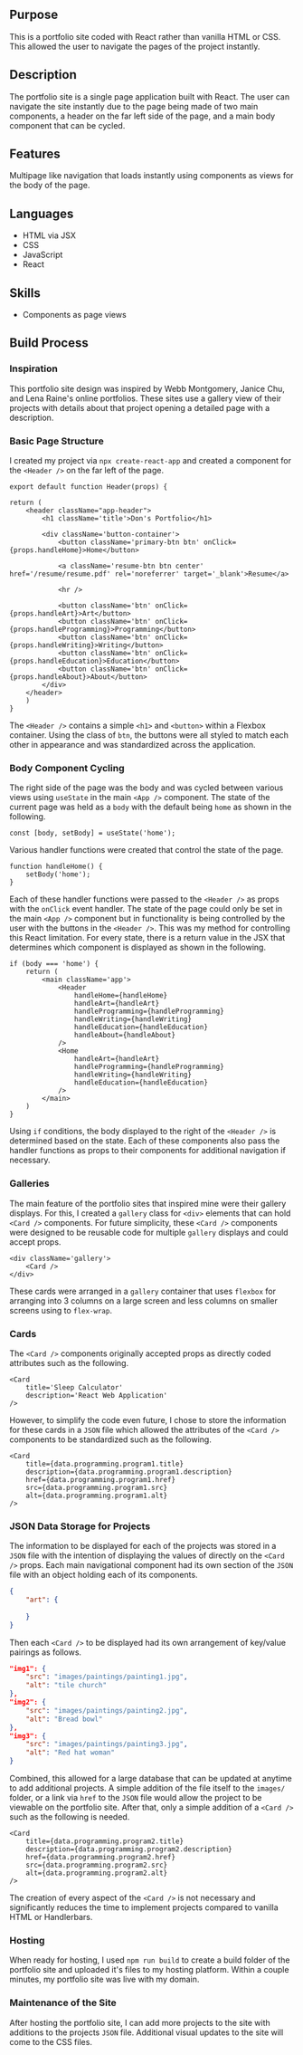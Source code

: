 ## Purpose
This is a portfolio site coded with React rather than vanilla HTML or CSS. This allowed the user to navigate the pages of the project instantly.
## Description
The portfolio site is a single page application built with React. The user can navigate the site instantly due to the page being made of two main components, a header on the far left side of the page, and a main body component that can be cycled.
## Features
Multipage like navigation that loads instantly using components as views for the body of the page. 
## Languages
- HTML via JSX
- CSS
- JavaScript
- React
## Skills
- Components as page views
## Build Process
### Inspiration
This portfolio site design was inspired by Webb Montgomery, Janice Chu, and Lena Raine's online portfolios. These sites use a gallery view of their projects with details about that project opening a detailed page with a description. 
### Basic Page Structure
I created my project via `npx create-react-app` and created a component for the `<Header />` on the far left of the page. 
```JSX
export default function Header(props) {

return (
	<header className="app-header">
		<h1 className='title'>Don's Portfolio</h1>
		
		<div className='button-container'>
			<button className='primary-btn btn' onClick={props.handleHome}>Home</button>

			<a className='resume-btn btn center' href='/resume/resume.pdf' rel='noreferrer' target='_blank'>Resume</a>
		
			<hr />
		
			<button className='btn' onClick={props.handleArt}>Art</button>
			<button className='btn' onClick={props.handleProgramming}>Programming</button>
			<button className='btn' onClick={props.handleWriting}>Writing</button>
			<button className='btn' onClick={props.handleEducation}>Education</button>
			<button className='btn' onClick={props.handleAbout}>About</button>
		</div>
	</header>
	)
}
```
The `<Header />` contains a simple `<h1>` and `<button>` within a Flexbox container. Using the class of `btn`, the buttons were all styled to match each other in appearance and was standardized across the application. 
### Body Component Cycling
The right side of the page was the body and was cycled between various views using `useState` in the main `<App />` component. 
The state of the current page was held as a `body` with the default being `home` as shown in the following. 
```JSX
const [body, setBody] = useState('home');
```
Various handler functions were created that control the state of the page. 
```JSX
function handleHome() {
	setBody('home');
}
```
Each of these handler functions were passed to the `<Header />` as props with the `onClick` event handler. The state of the page could only be set in the main `<App />` component but in functionality is being controlled by the user with the buttons in the `<Header />`. This was my method for controlling this React limitation. 
For every state, there is a return value in the JSX that determines which component is displayed as shown in the following. 
```JSX
if (body === 'home') {
	return (
		<main className='app'>
			<Header
				handleHome={handleHome}
				handleArt={handleArt}
				handleProgramming={handleProgramming}
				handleWriting={handleWriting}
				handleEducation={handleEducation}
				handleAbout={handleAbout}
			/>
			<Home
				handleArt={handleArt}
				handleProgramming={handleProgramming}
				handleWriting={handleWriting}
				handleEducation={handleEducation}
			/>
		</main>
	)
}
```
Using `if` conditions, the body displayed to the right of the `<Header />` is determined based on the state. Each of these components also pass the handler functions as props to their components for additional navigation if necessary. 
### Galleries
The main feature of the portfolio sites that inspired mine were their gallery displays. For this, I created a `gallery` class for `<div>` elements that can hold `<Card />` components. For future simplicity, these `<Card />` components were designed to be reusable code for multiple `gallery` displays and could accept props.
```JSX
<div className='gallery'>
	<Card />
</div>
```
These cards were arranged in a `gallery` container that uses `flexbox` for arranging into 3 columns on a large screen and less columns on smaller screens using to `flex-wrap`.
### Cards
The `<Card />` components originally accepted props as directly coded attributes such as the following.
```JSX
<Card
	title='Sleep Calculator'
	description='React Web Application'
/>
```
However, to simplify the code even future, I chose to store the information for these cards in a `JSON` file which allowed the attributes of the `<Card />` components to be standardized such as the following. 
```JSX
<Card
	title={data.programming.program1.title}
	description={data.programming.program1.description}
	href={data.programming.program1.href}
	src={data.programming.program1.src}
	alt={data.programming.program1.alt}
/>
```
### JSON Data Storage for Projects
The information to be displayed for each of the projects was stored in a `JSON` file with the intention of displaying the values of directly on the `<Card />` props.
Each main navigational component had its own section of the `JSON` file with an object holding each of its components.
```JSON
{
	"art": {
	
	}
}
```
Then each `<Card />` to be displayed had its own arrangement of key/value pairings as follows. 
```JSON
"img1": {
	"src": "images/paintings/painting1.jpg",
	"alt": "tile church"
},
"img2": {
	"src": "images/paintings/painting2.jpg",
	"alt": "Bread bowl"
},
"img3": {
	"src": "images/paintings/painting3.jpg",
	"alt": "Red hat woman"
}
```
Combined, this allowed for a large database that can be updated at anytime to add additional projects. A simple addition of the file itself to the `images/` folder, or a link via `href` to the `JSON` file would allow the project to be viewable on the portfolio site. After that, only a simple addition of a `<Card />` such as the following is needed. 
```JSX
<Card
	title={data.programming.program2.title}
	description={data.programming.program2.description}
	href={data.programming.program2.href}
	src={data.programming.program2.src}
	alt={data.programming.program2.alt}
/>
```
The creation of every aspect of the `<Card />` is not necessary and significantly reduces the time to implement projects compared to vanilla HTML or Handlerbars.
### Hosting
When ready for hosting, I used `npm run build` to create a build folder of the portfolio site and uploaded it's files to my hosting platform. Within a couple minutes, my portfolio site was live with my domain. 
### Maintenance of the Site
After hosting the portfolio site, I can add more projects to the site with additions to the projects `JSON` file.
Additional visual updates to the site will come to the CSS files.
